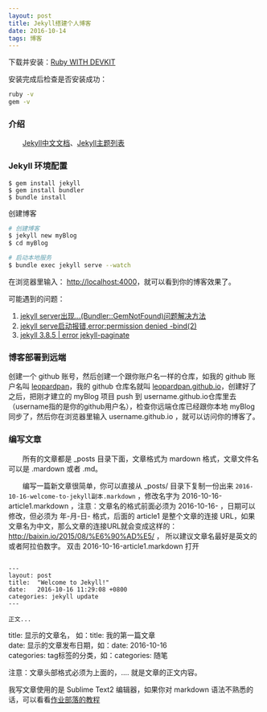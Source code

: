 ```yaml
---
layout: post
title: Jekyll搭建个人博客
date: 2016-10-14 
tags: 博客   
---
```



 
下载并安装：[Ruby WITH DEVKIT](https://rubyinstaller.org/downloads/)

安装完成后检查是否安装成功：

```bash
ruby -v
gem -v
```



### 介绍

　　[Jekyll中文文档](http://jekyll.bootcss.com/)、[Jekyll主题列表](http://jekyllthemes.org/)


### Jekyll 环境配置

```     
$ gem install jekyll 
$ gem install bundler
$ bundle install 
```    
<!-- more -->
创建博客

```bash
# 创建博客
$ jekyll new myBlog    
$ cd myBlog  

# 启动本地服务
$ bundle exec jekyll serve --watch
```

在浏览器里输入： [http://localhost:4000](http://localhost:4000)，就可以看到你的博客效果了。




可能遇到的问题：
1. [jekyll server出现...(Bundler::GemNotFound)问题解决方法](https://www.jianshu.com/p/c70dc6d3af14)
2. [jekyll serve启动报错,error:permission denied -bind(2)](https://segmentfault.com/q/1010000010483290)
3. [jekyll 3.8.5 | error jekyll-paginate](https://blog.csdn.net/qq_26508409/article/details/77927593)

### 博客部署到远端 

创建一个 github 账号，然后创建一个跟你账户名一样的仓库，如我的 github 账户名叫 [leopardpan](https://github.com/leopardpan)，我的 github 仓库名就叫 [leopardpan.github.io](https://github.com/leopardpan/leopardpan.github.io)，创建好了之后，把刚才建立的 myBlog 项目 push 到 username.github.io仓库里去（username指的是你的github用户名），检查你远端仓库已经跟你本地 myBlog 同步了，然后你在浏览器里输入 username.github.io ，就可以访问你的博客了。


### 编写文章

　　所有的文章都是 _posts 目录下面，文章格式为 mardown 格式，文章文件名可以是 .mardown 或者 .md。

　　编写一篇新文章很简单，你可以直接从 _posts/ 目录下复制一份出来 `2016-10-16-welcome-to-jekyll副本.markdown` ，修改名字为 2016-10-16-article1.markdown ，注意：文章名的格式前面必须为 2016-10-16- ，日期可以修改，但必须为 年-月-日- 格式，后面的 article1 是整个文章的连接 URL，如果文章名为中文，那么文章的连接URL就会变成这样的：http://baixin.io/2015/08/%E6%90%AD%E5/ ， 所以建议文章名最好是英文的或者阿拉伯数字。 双击 2016-10-16-article1.markdown 打开

```

---
layout: post
title:  "Welcome to Jekyll!"
date:   2016-10-16 11:29:08 +0800
categories: jekyll update
---

正文...

```


title: 显示的文章名， 如：title: 我的第一篇文章                    
date:  显示的文章发布日期，如：date: 2016-10-16                          
categories: tag标签的分类，如：categories: 随笔            

注意：文章头部格式必须为上面的，.... 就是文章的正文内容。

我写文章使用的是 Sublime Text2 编辑器，如果你对 markdown 语法不熟悉的话，可以看看[作业部落的教程](https://www.zybuluo.com/) 